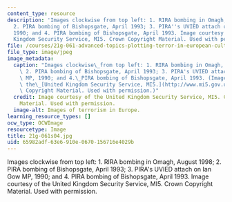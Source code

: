 ```yaml
---
content_type: resource
description: 'Images clockwise from top left: 1. RIRA bombing in Omagh, August 1998;
  2. PIRA bombing of Bishopsgate, April 1993; 3. PIRA''s UVIED attach on Ian Gow MP,
  1990; and 4. PIRA bombing of Bishopsgate, April 1993. Image courtesy of the United
  Kingdom Security Service, MI5. Crown Copyright Material. Used with permission.'
file: /courses/21g-061-advanced-topics-plotting-terror-in-european-culture-spring-2004/65982adf63e6910e0670156716e4029b_21g-061s04.jpg
file_type: image/jpeg
image_metadata:
  caption: "Images clockwise\_from top left: 1. RIRA bombing in Omagh, August 1998;\
    \ 2. PIRA bombing of Bishopsgate, April 1993; 3. PIRA's UVIED attach on Ian Gow\
    \ MP, 1990; and 4.\_PIRA bombing of Bishopsgate, April 1993. (Image courtesy of\
    \ the\_[United Kingdom Security Service, MI5.](http://www.mi5.gov.uk/)) (Crown\
    \ Copyright Material. Used with permission.)"
  credit: Image courtesy of the United Kingdom Security Service, MI5. Crown Copyright
    Material. Used with permission.
  image-alt: Images of terrorism in Europe.
learning_resource_types: []
ocw_type: OCWImage
resourcetype: Image
title: 21g-061s04.jpg
uid: 65982adf-63e6-910e-0670-156716e4029b
---
```

Images clockwise from top left: 1. RIRA bombing in Omagh, August 1998; 2. PIRA bombing of Bishopsgate, April 1993; 3. PIRA's UVIED attach on Ian Gow MP, 1990; and 4. PIRA bombing of Bishopsgate, April 1993. Image courtesy of the United Kingdom Security Service, MI5. Crown Copyright Material. Used with permission.


